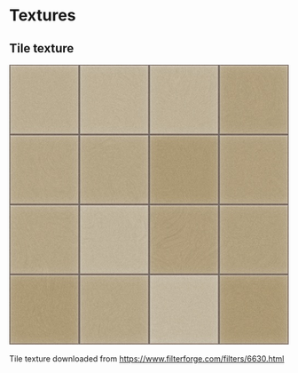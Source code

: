 # Textures

## Tile texture

![](tile1/color.jpg)

Tile texture downloaded from https://www.filterforge.com/filters/6630.html
